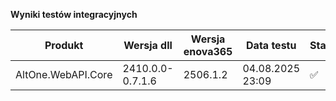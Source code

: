 **Wyniki testów integracyjnych**

| Produkt            | Wersja dll       | Wersja enova365 | Data testu       | Status |
|--------------------|------------------|-----------------|------------------|--------|
| AltOne.WebAPI.Core | 2410.0.0-0.7.1.6 | 2506.1.2        | 04.08.2025 23:09 | ✅     |
